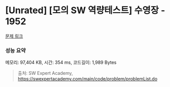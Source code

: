 # [Unrated] [모의 SW 역량테스트] 수영장 - 1952 

[문제 링크](https://swexpertacademy.com/main/code/problem/problemDetail.do?contestProbId=AV5PpFQaAQMDFAUq) 

### 성능 요약

메모리: 97,404 KB, 시간: 354 ms, 코드길이: 1,989 Bytes



> 출처: SW Expert Academy, https://swexpertacademy.com/main/code/problem/problemList.do